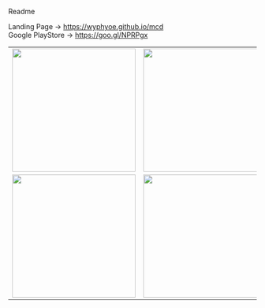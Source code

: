 Readme

Landing Page -> https://wyphyoe.github.io/mcd</br>
Google PlayStore -> https://goo.gl/NPRPgx

<p align="center">
<table align="center">
       <tr>
          <td><img src="https://github.com/wyphyoe/mcd-android/blob/master/assets/view1.png" width="250"></td>
          <td><img src="https://github.com/wyphyoe/mcd-android/blob/master/assets/view2.png" width="250"></td>
          <td><img src="https://github.com/wyphyoe/mcd-android/blob/master/assets/view3.png" width="250"></td>
          <td><img src="https://github.com/wyphyoe/mcd-android/blob/master/assets/view4.png" width="250"></td>
       </tr>
       <tr>
          <td><img src="https://github.com/wyphyoe/mcd-android/blob/master/assets/view5.png" width="250"></td>
          <td><img src="https://github.com/wyphyoe/mcd-android/blob/master/assets/view6.png" width="250"></td>
          <td><img src="https://github.com/wyphyoe/mcd-android/blob/master/assets/view7.png" width="250"></td>
          <td><img src="https://github.com/wyphyoe/mcd-android/blob/master/assets/view8.png" width="250"></td>
       </tr>
 </table>
</p>

